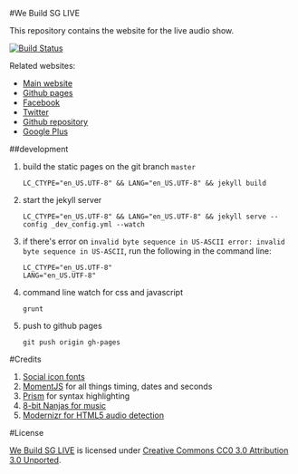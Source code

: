 #We Build SG LIVE

This repository contains the website for the live audio show.

[![Build Status](https://travis-ci.org/sayanee/webuild-live.png)](https://travis-ci.org/sayanee/webuild-live)


Related websites:

- [Main website](http://live.webuild.sg/)
- [Github pages](http://sayanee.github.io/webuild-live/)
- [Facebook](http://facebook.com/webuildsg)
- [Twitter](https://twitter.com/webuildsg)
- [Github repository](https://github.com/sayanee/webuild-live)
- [Google Plus](https://plus.google.com/115395182582724849094)

##development

1. build the static pages on the git branch `master`

    ```
    LC_CTYPE="en_US.UTF-8" && LANG="en_US.UTF-8" && jekyll build
    ```

1. start the jekyll server

    ```
    LC_CTYPE="en_US.UTF-8" && LANG="en_US.UTF-8" && jekyll serve --config _dev_config.yml --watch
    ```
1. if there's error on `invalid byte sequence in US-ASCII
error: invalid byte sequence in US-ASCII`, run the following in the command line:

    ```
    LC_CTYPE="en_US.UTF-8"
    LANG="en_US.UTF-8"
    ```

1. command line watch for css and javascript

    ```
    grunt
    ```
1. push to github pages

    ```
    git push origin gh-pages
    ```

#Credits

1. [Social icon fonts](http://drinchev.github.io/monosocialiconsfont/)
1. [MomentJS](http://momentjs.com/) for all things timing, dates and seconds
1. [Prism](http://prismjs.com/index.html) for syntax highlighting
1. [8-bit Nanjas for music](http://freemusicarchive.org/music/8-Bit_Ninjas/Party_in_Space/kzz007_-_12_-_8-bit_ninjas_-_shiny_spaceship)
1. [Modernizr for HTML5 audio detection](http://modernizr.com/)

#License

[We Build SG LIVE](http://live.webuild.sg) is licensed under [Creative Commons CC0 3.0 Attribution 3.0 Unported](http://creativecommons.org/licenses/by/3.0).
